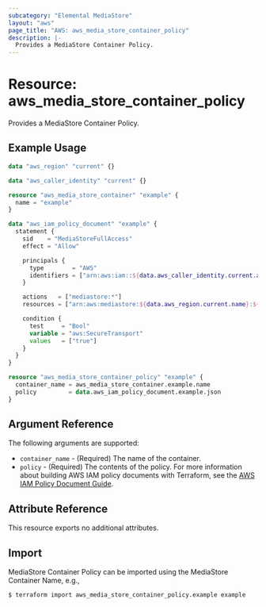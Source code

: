 ```yaml
---
subcategory: "Elemental MediaStore"
layout: "aws"
page_title: "AWS: aws_media_store_container_policy"
description: |-
  Provides a MediaStore Container Policy.
---
```


# Resource: aws_media_store_container_policy

Provides a MediaStore Container Policy.

## Example Usage

```terraform
data "aws_region" "current" {}

data "aws_caller_identity" "current" {}

resource "aws_media_store_container" "example" {
  name = "example"
}

data "aws_iam_policy_document" "example" {
  statement {
    sid    = "MediaStoreFullAccess"
    effect = "Allow"

    principals {
      type        = "AWS"
      identifiers = ["arn:aws:iam::${data.aws_caller_identity.current.account_id}:root"]
    }

    actions   = ["mediastore:*"]
    resources = ["arn:aws:mediastore:${data.aws_region.current.name}:${data.aws_caller_identity.current.account_id}:container/${aws_media_store_container.example.name}/*"]

    condition {
      test     = "Bool"
      variable = "aws:SecureTransport"
      values   = ["true"]
    }
  }
}

resource "aws_media_store_container_policy" "example" {
  container_name = aws_media_store_container.example.name
  policy         = data.aws_iam_policy_document.example.json
}
```

## Argument Reference

The following arguments are supported:

* `container_name` - (Required) The name of the container.
* `policy` - (Required) The contents of the policy. For more information about building AWS IAM policy documents with Terraform, see the [AWS IAM Policy Document Guide](https://learn.hashicorp.com/terraform/aws/iam-policy).

## Attribute Reference

This resource exports no additional attributes.

## Import

MediaStore Container Policy can be imported using the MediaStore Container Name, e.g.,

```
$ terraform import aws_media_store_container_policy.example example
```
